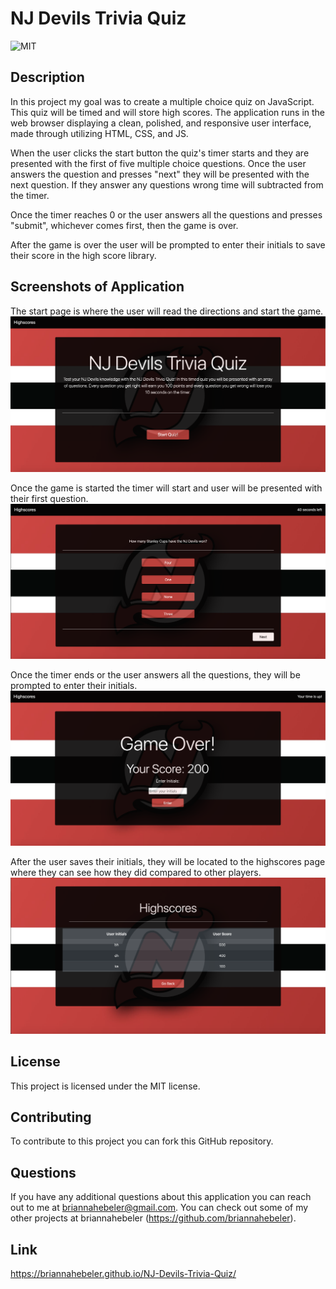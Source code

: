 # NJ Devils Trivia Quiz
![MIT](https://img.shields.io/badge/license-MIT-blueviolet)

## Description

In this project my goal was to create a multiple choice quiz on JavaScript. This quiz will be timed and will store high scores. The application runs in the web browser displaying a clean, polished, and responsive user interface, made through utilizing HTML, CSS, and JS.

When the user clicks the start button the quiz's timer starts and they are presented with the first of five multiple choice questions. Once the user answers the question and presses "next" they will be presented with the next question. If they answer any questions wrong time will subtracted from the timer.

Once the timer reaches 0 or the user answers all the questions and presses "submit", whichever comes first, then the game is over.

After the game is over the user will be prompted to enter their initials to save their score in the high score library.


## Screenshots of Application  
The start page is where the user will read the directions and start the game.
![](./public/assets/images/startPage.png)  

Once the game is started the timer will start and user will be presented with their first question.
![](./public/assets/images/questions.png)  

Once the timer ends or the user answers all the questions, they will be prompted to enter their initials.
![](./public/assets/images/initialScreen.png)  

After the user saves their initials, they will be located to the highscores page where they can see how they did compared to other players.
![](./public/assets/images/highscores.png)  

## License
This project is licensed under the MIT license.

## Contributing
To contribute to this project you can fork this GitHub repository.

## Questions
If you have any additional questions about this application you can reach out to me at briannahebeler@gmail.com.
You can check out some of my other projects at briannahebeler (https://github.com/briannahebeler).

## Link
https://briannahebeler.github.io/NJ-Devils-Trivia-Quiz/
